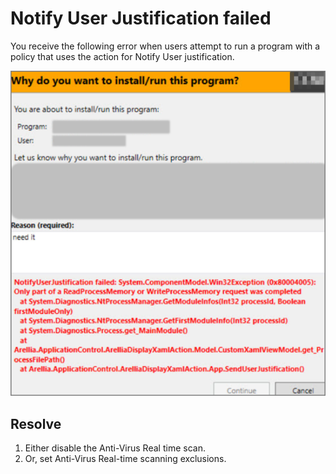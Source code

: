 [title]: # (Notify User Justification failed)
[tags]: # (database object)
[priority]: # (3)
# Notify User Justification failed

You receive the following error when users attempt to run a program with a policy that uses the action for Notify User justification.

![Notify User Justification failed](images/notify-user.png)

## Resolve

1. Either disable the Anti-Virus Real time scan.
1. Or, set Anti-Virus Real-time scanning exclusions.
